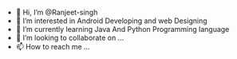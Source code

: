 - 👋 Hi, I’m @Ranjeet-singh
- 👀 I’m interested in Android Developing and web Designing
- 🌱 I’m currently learning Java And Python Programming language 
- 💞️ I’m looking to collaborate on ...
- 📫 How to reach me ...

<!---
Ranjeet-cyber/Ranjeet-cyber is a ✨ special ✨ repository because its `README.md` (this file) appears on your GitHub profile.
You can click the Preview link to take a look at your changes.
--->
